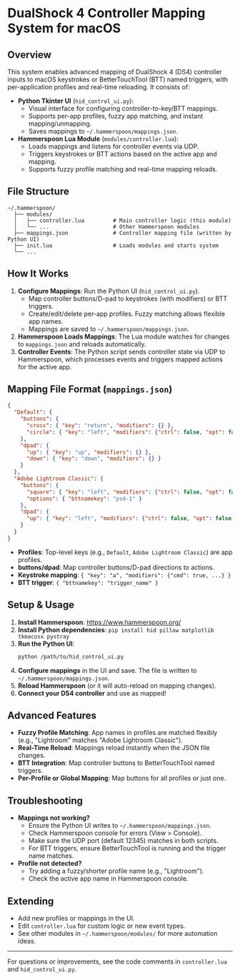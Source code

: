 # DualShock 4 Controller Mapping System for macOS

## Overview
This system enables advanced mapping of DualShock 4 (DS4) controller inputs to macOS keystrokes or BetterTouchTool (BTT) named triggers, with per-application profiles and real-time reloading. It consists of:

- **Python Tkinter UI** (`hid_control_ui.py`):
  - Visual interface for configuring controller-to-key/BTT mappings.
  - Supports per-app profiles, fuzzy app matching, and instant mapping/unmapping.
  - Saves mappings to `~/.hammerspoon/mappings.json`.
- **Hammerspoon Lua Module** (`modules/controller.lua`):
  - Loads mappings and listens for controller events via UDP.
  - Triggers keystrokes or BTT actions based on the active app and mapping.
  - Supports fuzzy profile matching and real-time mapping reloads.

## File Structure

```
~/.hammerspoon/
  ├── modules/
  │   ├── controller.lua         # Main controller logic (this module)
  │   └── ...                    # Other Hammerspoon modules
  ├── mappings.json              # Controller mapping file (written by Python UI)
  ├── init.lua                   # Loads modules and starts system
  └── ...
```

## How It Works

1. **Configure Mappings**: Run the Python UI (`hid_control_ui.py`).
   - Map controller buttons/D-pad to keystrokes (with modifiers) or BTT triggers.
   - Create/edit/delete per-app profiles. Fuzzy matching allows flexible app names.
   - Mappings are saved to `~/.hammerspoon/mappings.json`.
2. **Hammerspoon Loads Mappings**: The Lua module watches for changes to `mappings.json` and reloads automatically.
3. **Controller Events**: The Python script sends controller state via UDP to Hammerspoon, which processes events and triggers mapped actions for the active app.

## Mapping File Format (`mappings.json`)

```json
{
  "Default": {
    "buttons": {
      "cross": { "key": "return", "modifiers": {} },
      "circle": { "key": "left", "modifiers": {"ctrl": false, "opt": false, "shift": false, "cmd": false} }
    },
    "dpad": {
      "up": { "key": "up", "modifiers": {} },
      "down": { "key": "down", "modifiers": {} }
    }
  },
  "Adobe Lightroom Classic": {
    "buttons": {
      "square": { "key": "left", "modifiers": {"ctrl": false, "opt": false, "shift": false, "cmd": false} },
      "options": { "bttnamekey": "ps4-1" }
    },
    "dpad": {
      "up": { "key": "left", "modifiers": {"ctrl": false, "opt": false, "shift": false, "cmd": false} }
    }
  }
}
```
- **Profiles**: Top-level keys (e.g., `Default`, `Adobe Lightroom Classic`) are app profiles.
- **buttons/dpad**: Map controller buttons/D-pad directions to actions.
- **Keystroke mapping**: `{ "key": "a", "modifiers": {"cmd": true, ...} }`
- **BTT trigger**: `{ "bttnamekey": "trigger_name" }`

## Setup & Usage

1. **Install Hammerspoon**: https://www.hammerspoon.org/
2. **Install Python dependencies**: `pip install hid pillow matplotlib tkmacosx pystray`
3. **Run the Python UI**:
   ```sh
   python /path/to/hid_control_ui.py
   ```
4. **Configure mappings** in the UI and save. The file is written to `~/.hammerspoon/mappings.json`.
5. **Reload Hammerspoon** (or it will auto-reload on mapping changes).
6. **Connect your DS4 controller** and use as mapped!

## Advanced Features
- **Fuzzy Profile Matching**: App names in profiles are matched flexibly (e.g., "Lightroom" matches "Adobe Lightroom Classic").
- **Real-Time Reload**: Mappings reload instantly when the JSON file changes.
- **BTT Integration**: Map controller buttons to BetterTouchTool named triggers.
- **Per-Profile or Global Mapping**: Map buttons for all profiles or just one.

## Troubleshooting
- **Mappings not working?**
  - Ensure the Python UI writes to `~/.hammerspoon/mappings.json`.
  - Check Hammerspoon console for errors (View > Console).
  - Make sure the UDP port (default 12345) matches in both scripts.
  - For BTT triggers, ensure BetterTouchTool is running and the trigger name matches.
- **Profile not detected?**
  - Try adding a fuzzy/shorter profile name (e.g., "Lightroom").
  - Check the active app name in Hammerspoon console.

## Extending
- Add new profiles or mappings in the UI.
- Edit `controller.lua` for custom logic or new event types.
- See other modules in `~/.hammerspoon/modules/` for more automation ideas.

---

For questions or improvements, see the code comments in `controller.lua` and `hid_control_ui.py`. 